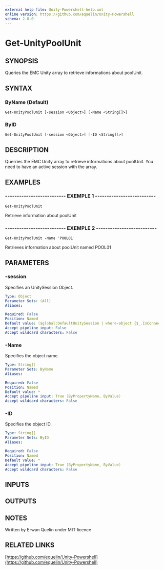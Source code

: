 ```yaml
---
external help file: Unity-Powershell-help.xml
online version: https://github.com/equelin/Unity-Powershell
schema: 2.0.0
---
```


# Get-UnityPoolUnit

## SYNOPSIS
Queries the EMC Unity array to retrieve informations about poolUnit.

## SYNTAX

### ByName (Default)
```
Get-UnityPoolUnit [-session <Object>] [-Name <String[]>]
```

### ByID
```
Get-UnityPoolUnit [-session <Object>] [-ID <String[]>]
```

## DESCRIPTION
Querries the EMC Unity array to retrieve informations about poolUnit.
You need to have an active session with the array.

## EXAMPLES

### -------------------------- EXEMPLE 1 --------------------------
```
Get-UnityPoolUnit
```

Retrieve information about poolUnit

### -------------------------- EXEMPLE 2 --------------------------
```
Get-UnityPoolUnit -Name 'POOL01'
```

Retrieves information about poolUnit named POOL01

## PARAMETERS

### -session
Specifies an UnitySession Object.

```yaml
Type: Object
Parameter Sets: (All)
Aliases: 

Required: False
Position: Named
Default value: ($global:DefaultUnitySession | where-object {$_.IsConnected -eq $true})
Accept pipeline input: False
Accept wildcard characters: False
```

### -Name
Specifies the object name.

```yaml
Type: String[]
Parameter Sets: ByName
Aliases: 

Required: False
Position: Named
Default value: *
Accept pipeline input: True (ByPropertyName, ByValue)
Accept wildcard characters: False
```

### -ID
Specifies the object ID.

```yaml
Type: String[]
Parameter Sets: ByID
Aliases: 

Required: False
Position: Named
Default value: *
Accept pipeline input: True (ByPropertyName, ByValue)
Accept wildcard characters: False
```

## INPUTS

## OUTPUTS

## NOTES
Written by Erwan Quelin under MIT licence

## RELATED LINKS

[https://github.com/equelin/Unity-Powershell](https://github.com/equelin/Unity-Powershell)

